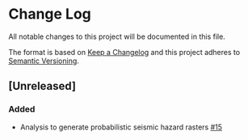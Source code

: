 # Change Log

All notable changes to this project will be documented in this file.

The format is based on [Keep a Changelog](http://keepachangelog.com/)
and this project adheres to [Semantic Versioning](http://semver.org/).

## [Unreleased]

### Added

- Analysis to generate probabilistic seismic hazard rasters [#15](https://github.com/IN-CORE/pyincore-incubator/issues/15)

